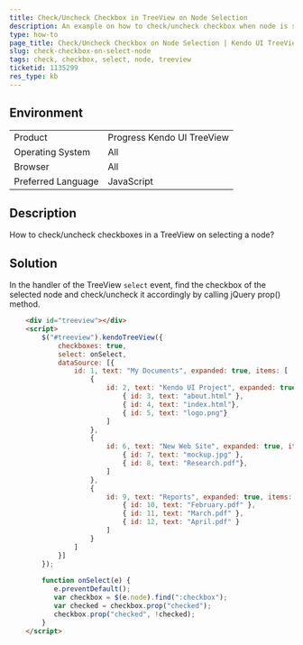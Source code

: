 ```yaml
---
title: Check/Uncheck Checkbox in TreeView on Node Selection
description: An example on how to check/uncheck checkbox when node is selected in a TreeView
type: how-to
page_title: Check/Uncheck Checkbox on Node Selection | Kendo UI TreeView
slug: check-checkbox-on-select-node
tags: check, checkbox, select, node, treeview
ticketid: 1135299
res_type: kb
---
```


## Environment

<table>
 <tr>
  <td>Product</td>
  <td>Progress Kendo UI TreeView</td>
 </tr>
 <tr>
  <td>Operating System</td>
  <td>All</td>
 </tr>
 <tr>
  <td>Browser</td>
  <td>All</td>
 </tr>
 <tr>
  <td>Preferred Language</td>
  <td>JavaScript</td>
 </tr>
</table>

## Description

How to check/uncheck checkboxes in a TreeView on selecting a node?

## Solution

In the handler of the TreeView `select` event, find the checkbox of the selected node and check/uncheck it accordingly by calling jQuery prop() method.

```html
	<div id="treeview"></div>
    <script>
        $("#treeview").kendoTreeView({
            checkboxes: true,
            select: onSelect,
            dataSource: [{
                id: 1, text: "My Documents", expanded: true, items: [
                    {
                        id: 2, text: "Kendo UI Project", expanded: true, items: [
                            { id: 3, text: "about.html" },
                            { id: 4, text: "index.html"},
                            { id: 5, text: "logo.png"}
                        ]
                    },
                    {
                        id: 6, text: "New Web Site", expanded: true, items: [
                            { id: 7, text: "mockup.jpg" },
                            { id: 8, text: "Research.pdf"},
                        ]
                    },
                    {
                        id: 9, text: "Reports", expanded: true, items: [
                            { id: 10, text: "February.pdf" },
                            { id: 11, text: "March.pdf" },
                            { id: 12, text: "April.pdf" }
                        ]
                    }
                ]
            }]
        });
      
        function onSelect(e) { 
 		   e.preventDefault();						
 		   var checkbox = $(e.node).find(":checkbox");
 		   var checked = checkbox.prop("checked");
 		   checkbox.prop("checked", !checked); 						 
        }
    </script>
```
